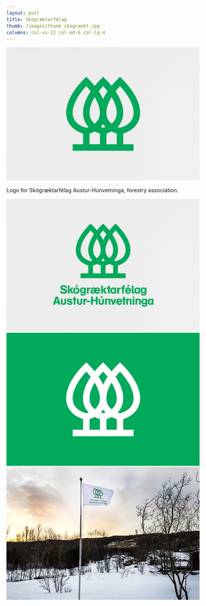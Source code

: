 ```yaml
---
layout: post
title: Skógræktarfélag
thumb: /images/thumb_skograekt.jpg
columns: col-xs-12 col-md-6 col-lg-4
---
```


<div><img src="/images/skograekt1.jpg" alt="Skógræktarfélag Austur-Húnvetninga"></div>

Logo for Skógræktarfélag Austur-Húnvetninga, forestry association.

<div><img src="/images/skograekt2.jpg" class="m" alt="Skógræktarfélag Austur-Húnvetninga"></div>

<div><img src="/images/skograekt3.jpg" class="m" alt="Skógræktarfélag Austur-Húnvetninga"></div>

<div><img src="/images/skograekt4.jpg" class="m" alt="Skógræktarfélag Austur-Húnvetninga"></div>
